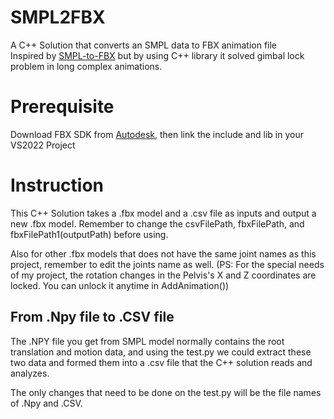 # SMPL2FBX
A C++ Solution that converts an SMPL data to FBX animation file  
Inspired by [SMPL-to-FBX](https://github.com/softcat477/SMPL-to-FBX) but by using C++ library it solved gimbal lock problem in long complex animations.

# Prerequisite
Download FBX SDK from [Autodesk](https://www.autodesk.com/developer-network/platform-technologies/fbx-sdk-2020-3-4), then link the include and lib in your VS2022 Project

# Instruction
This C++ Solution takes a .fbx model and a .csv file as inputs and output a new .fbx model. Remember to change the csvFilePath, fbxFilePath, and fbxFilePath1(outputPath) before using.  

Also for other .fbx models that does not have the same joint names as this project, remember to edit the joints name as well.
(PS: For the special needs of my project, the rotation changes in the Pelvis's X and Z coordinates are locked. You can unlock it anytime in AddAnimation())

## From .Npy file to .CSV file
The .NPY file you get from SMPL model normally contains the root translation and motion data, and using the test.py we could extract these two data and formed them into a .csv file that the C++ solution reads and analyzes.  
  
The only changes that need to be done on the test.py will be the file names of .Npy and .CSV.


